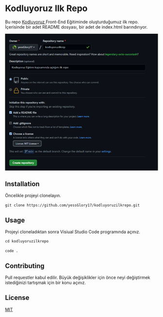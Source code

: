 # Kodluyoruz Ilk Repo

Bu repo [Kodluyoruz ](https://www.kodluyoruz.org/)Front-End Eğitiminde oluşturduğumuz ilk repo. İçerisinde bir adet README dosyası, bir adet de index.html barındırıyor.



![](https://github.com/yessGlory17/kodluyoruzilkrepo/blob/main/repository-open-graph-template.png)

## Installation

Öncelikle projeyi clonelayın. 

`git clone https://github.com/yessGlory17/kodluyoruzilkrepo.git`



## Usage

Projeyi cloneladıktan sonra Visiual Studio Code programında açınız.

```
cd kodluyoruzilkrepo

code .
```



## Contributing

Pull requestler kabul edilir. Büyük değişiklikler için önce neyi değiştirmek istediğinizi tartışmak için bir konu açınız.



## License

[MIT](https://opensource.org/licenses/MIT)


